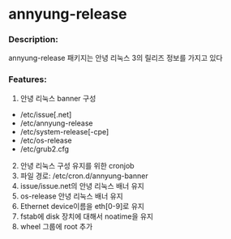 # annyung-release

### Description:

annyung-release 패키지는 안녕 리눅스 3의 릴리즈 정보를 가지고 있다

### Features:

1. 안녕 리눅스 banner 구성
 * /etc/issue[.net]
 * /etc/annyung-release
 * /etc/system-release[-cpe]
 * /etc/os-release
 * /etc/grub2.cfg

2. 안녕 리눅스 구성 유지를 위한 cronjob
 1. 파일 경로: /etc/cron.d/annyung-banner
 2. issue/issue.net의 안녕 리눅스 배너 유지
 3. os-release 안녕 리눅스 배너 유지
 4. Ethernet device이름을 eth[0-9]로 유지
 5. fstab에 disk 장치에 대해서 noatime을 유지
 6. wheel 그룹에 root 추가